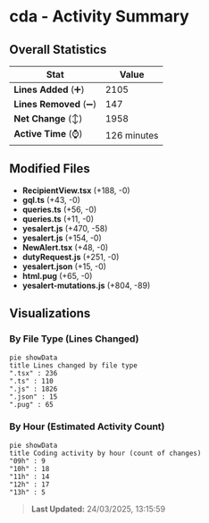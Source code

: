 # cda - Activity Summary 

## Overall Statistics

| Stat                   | Value                                                             |
| ---------------------- | ----------------------------------------------------------------- |
| **Lines Added** (➕)   | 2105                                          |
| **Lines Removed** (➖) | 147                                        |
| **Net Change** (↕)    | 1958                |
| **Active Time** (⌚)   | 126 minutes |


## Modified Files
- **RecipientView.tsx** (+188, -0)
- **gql.ts** (+43, -0)
- **queries.ts** (+56, -0)
- **queries.ts** (+11, -0)
- **yesalert.js** (+470, -58)
- **yesalert.js** (+154, -0)
- **NewAlert.tsx** (+48, -0)
- **dutyRequest.js** (+251, -0)
- **yesalert.json** (+15, -0)
- **html.pug** (+65, -0)
- **yesalert-mutations.js** (+804, -89)

## Visualizations

### By File Type (Lines Changed)

```mermaid
pie showData
title Lines changed by file type
".tsx" : 236
".ts" : 110
".js" : 1826
".json" : 15
".pug" : 65
```

### By Hour (Estimated Activity Count)

```mermaid
pie showData
title Coding activity by hour (count of changes)
"09h" : 9
"10h" : 18
"11h" : 14
"12h" : 17
"13h" : 5
```


> **Last Updated:** 24/03/2025, 13:15:59